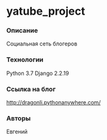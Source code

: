 # yatube_project
### Описание
Социальная сеть блогеров
### Технологии
Python 3.7
Django 2.2.19
### Ссылка на блог
http://dragonli.pythonanywhere.com/
### Авторы
Евгений
